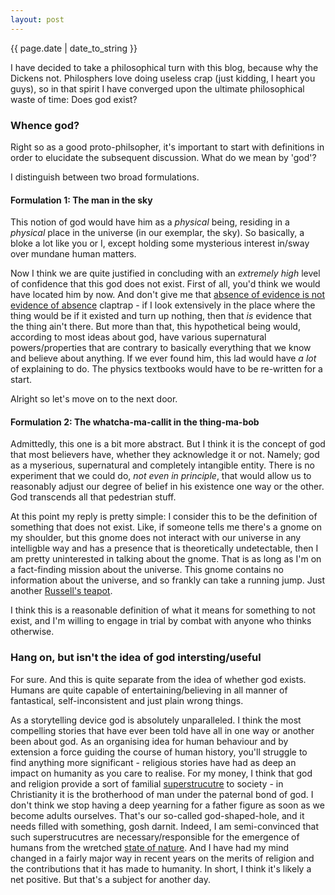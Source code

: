 ```yaml
---
layout: post
---
```


<p>{{ page.date | date_to_string }}</p>

I have decided to take a philosophical turn with this blog, because why the Dickens not. Philosphers love doing useless crap (just kidding, I heart you guys), so in that spirit I have converged upon the ultimate philosophical waste of time: Does god exist?

<h3> Whence god? </h3> 

Right so as a good proto-philsopher, it's important to start with definitions in order to elucidate the subsequent discussion. What do we mean by 'god'?

I distinguish between two broad formulations.

<h4> Formulation 1: The man in the sky </h4> 

This notion of god would have him as a <em>physical</em> being, residing in a <em>physical</em> place in the universe (in our exemplar, the sky). So basically, a bloke a lot like you or I, except holding some mysterious interest in/sway over mundane human matters. 

Now I think we are quite justified in concluding with an <em>extremely high</em> level of confidence that this god does not exist. First of all, you'd think we would have located him by now. And don't give me that <a href="https://en.wikipedia.org/wiki/Evidence_of_absence" target="_blank"> absence of evidence is not evidence of absence</a> claptrap - if I look extensively in the place where the thing would be if it existed and turn up nothing, then that <em>is</em> evidence that the thing ain't there. But more than that, this hypothetical being would, according to most ideas about god, have various supernatural powers/properties that are contrary to basically everything that we know and believe about anything. If we ever found him, this lad would have <em>a lot</em> of explaining to do. The physics textbooks would have to be re-written for a start.

Alright so let's move on to the next door.

<h4> Formulation 2: The whatcha-ma-callit  in the thing-ma-bob </h4> 

Admittedly, this one is a bit more abstract. But I think it is the concept of god that most believers have, whether they acknowledge it or not. Namely; god as a myserious, supernatural and completely intangible entity. There is no experiment that we could do, <em>not even in principle</em>, that would allow us to reasonably adjust our degree of belief in his existence one way or the other. God transcends all that pedestrian stuff.

At this point my reply is pretty simple: I consider this to be the definition of something that does not exist. Like, if someone tells me there's a gnome on my shoulder, but this gnome does not interact with our universe in any intelligble way and has a presence that is theoretically undetectable, then I am pretty uninterested in talking about the gnome. That is as long as I'm on a fact-finding mission about the universe. This gnome contains no information about the universe, and so frankly can take a running jump. Just another <a href="https://en.wikipedia.org/wiki/Russell%27s_teapot" target="_blank">Russell's teapot</a>. 

I think this is a reasonable definition of what it means for something to not exist, and I'm willing to engage in trial by combat with anyone who thinks otherwise.

<h3> Hang on, but isn't the idea of god intersting/useful </h3> 

For sure. And this is quite separate from the idea of whether god exists. Humans are quite capable of entertaining/believing in all manner of fantastical, self-inconsistent and just plain wrong things. 

As a storytelling device god is absolutely unparalleled. I think the most compelling stories that have ever been told have all in one way or another been about god. As an organising idea for human behaviour and by extension a force guiding the course of human history, you'll struggle to find anything more significant - religious stories have had as deep an impact on humanity as you care to realise. For my money, I think that god and religion provide a sort of familial <a href="https://en.wikipedia.org/wiki/Superstructure" target="_blank">superstrucutre</a> to society - in Christianity it is the brotherhood of man under the paternal bond of god. I don't think we stop having a deep yearning for a father figure as soon as we become adults ourselves. That's our so-called god-shaped-hole, and it needs filled with something, gosh darnit. Indeed, I am semi-convinced that such superstrucutres are necessary/responsible for the emergence of humans from the wretched <a href="https://en.wikipedia.org/wiki/State_of_nature" target="_blank">state of nature</a>. And I have had my mind changed in a fairly major way in recent years on the merits of religion and the contributions that it has made to humanity. In short, I think it's likely a net positive. But that's a subject for another day.



